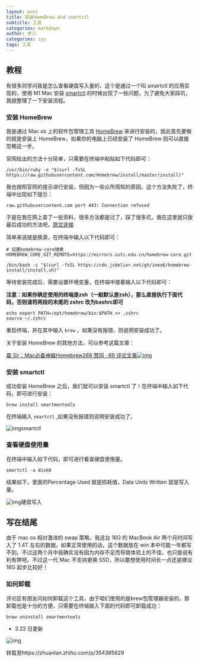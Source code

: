 ```yaml
---
layout: post
title: 安装HomeBrew And smartctl
subtitle: 工具
categories: markdown
author: 老八
categories: zyy
tags: 工具
---
```

## 教程

有很多同学问我是怎么查看硬盘写入量的，这个是通过一个叫 smartctl 的应用实现的，使用 M1 Mac 安装 [smartctl](https://link.zhihu.com/?target=https%3A//www.smartmontools.org/) 的时候出现了一些问题，为了避免大家踩坑，我就整理了一下安装流程。

### 安装 HomeBrew

我是通过 Mac os 上的软件包管理工具 [HomeBrew](https://link.zhihu.com/?target=http%3A//brew.sh/) 来进行安装的，因此首先要做的就是安装上 HomeBrew，如果你的电脑上已经安装了 HomeBrew 则可以直接忽略这一步。

官网给出的方法十分简单，只需要在终端中粘贴如下代码即可：

```text
/usr/bin/ruby -e "$(curl -fsSL https://raw.githubusercontent.com/Homebrew/install/master/install)"
```

我也按照官网的提示进行安装，但因为一些众所周知的原因，这个方法失败了，终端中出现如下提示：

```text
raw.githubusercontent.com port 443: Connection refused
```

于是在我在网上查了一些资料，很多方法都是过了，踩了很多坑，我在这里就只放最后成功的方法吧，[原文连接](https://link.zhihu.com/?target=https%3A//blog.csdn.net/L_boyka/article/details/112554554%3Futm_medium%3Ddistribute.pc_relevant.none-task-blog-BlogCommendFromMachineLearnPai2-2.control%26dist_request_id%3D1f00f159-3fab-4ab0-a55f-8b97eb744e26%26depth_1-utm_source%3Ddistribute.pc_relevant.none-task-blog-BlogCommendFromMachineLearnPai2-2.control)

简单来说就是换源，在终端中输入以下代码即可：

```text
# 设置homebrew-core镜像
HOMEBREW_CORE_GIT_REMOTE=https://mirrors.ustc.edu.cn/homebrew-core.git

/bin/bash -c "$(curl -fsSL https://cdn.jsdelivr.net/gh/ineo6/homebrew-install/install.sh)"
```

等待安装完成后，需要设置环境变量，在终端中接着输入以下代码即可：

**注意：如果你确定使用的终端是zsh（一般默认是zsh），那么直接执行下面代码，否则请将两段的末尾的 zshrc 改为bashrc即可**

```text
echo export PATH=/opt/homebrew/bin:$PATH >> .zshrc
source ~/.zshrc
```

重启终端，并在其中输入 `brew` ，如果没有报错，则说明安装成功了。

关于安装 HomeBrew 的其他方法，可以参考这篇文章：

[晨 Sir：Mac必备神器Homebrew269 赞同 · 69 评论文章![img](https://pic1.zhimg.com/v2-8f1ea66d5742981916b04879ebd0325c_180x120.jpg)](https://zhuanlan.zhihu.com/p/59805070)

### 安装 smartctl

成功安装 HomeBrew 之后，我们就可以安装 smartctl 了！在终端中输入如下代码，即可进行安装：

```text
brew install smartmontools
```

在终端输入 `smartctl` ,如果没有报错则说明安装成功了。



![img](https://pic2.zhimg.com/80/v2-02a5650106944561996217a99ce1a3a5_1440w.png)smartctl



### 查看硬盘使用量

在终端中输入如下代码，即可进行看查硬盘使用量。

```text
smartctl -a disk0
```

结果如下，里面的Percentage Used 就是损耗值，Data Units Written 就是写入量。



![img](https://pic2.zhimg.com/80/v2-40f72d959d7f4686ede1a84189f88119_1440w.png)硬盘写入



## 写在结尾

由于 mac os 相对激进的 swap 策略，我这台 16G 的 MacBook Air 两个月时间写入了 1.4T 左右的数据，如果正常使用的话，这个数据放在 win 本中可能一年都写不到。不过这两个月中我确实没有因为内存不足而导致体验上的不佳，也只能说有利有弊吧。不过这一代 Mac 不支持更换 SSD，所以要想使用时间长一点还是建议 16G 起步比较好！



### 如何卸载

评论区有朋友问如何卸载这个工具，由于咱们使用的是brew包管理器安装的，那卸载也是十分的方便，只需要在终端输入下面的代码即可卸载成功：

```text
brew uninstall smartmontools 
```

- 3.22 日更新

![img](https://pic2.zhimg.com/80/v2-3c9257db5d6877bcae21d49fc563d1c1_1440w.jpg)

转载至https://zhuanlan.zhihu.com/p/354385629